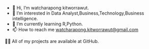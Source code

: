 - 👋 Hi, I’m watcharapong kitworrawut.
- 👀 I’m interested in Data Analyst,Business,Technology,Business intelligence.
- 🌱 I’m currently learning R,Python.
- 📫 How to reach me watcharapong.kitworrawut@gmail.com

👨‍💻 All of my projects are available at GitHub.
